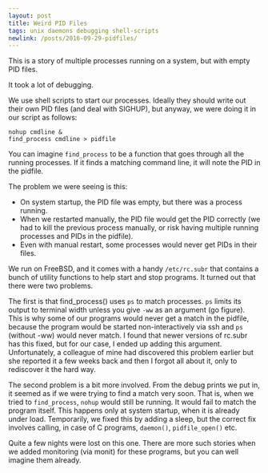 ```yaml
---
layout: post
title: Weird PID Files
tags: unix daemons debugging shell-scripts
newlink: /posts/2016-09-29-pidfiles/
---
```


This is a story of multiple processes running on a system, but with
empty PID files.

It took a lot of debugging.

<!--more-->

We use shell scripts to start our processes.  Ideally they should
write out their own PID files (and deal with SIGHUP), but anyway, we
were doing it in our script as follows:

```
nohup cmdline &
find_process cmdline > pidfile
```

You can imagine `find_process` to be a function that goes through all
the running processes.  If it finds a matching command line, it will
note the PID in the pidfile.

The problem we were seeing is this:

 * On system startup, the PID file was empty, but there was a process running.
 * When we restarted manually, the PID file would get the PID correctly (we had to kill the previous process manually, or risk having multiple running processes and PIDs in the pidfile).
 * Even with manual restart, some processes would never get PIDs in their files.

We run on FreeBSD, and it comes with a handy `/etc/rc.subr` that
contains a bunch of utility functions to help start and stop programs.
It turned out that there were two problems.

The first is that find_process() uses `ps` to match processes.  `ps`
limits its output to terminal width unless you give `-ww` as an
argument (go figure).  This is why some of our programs would never
get a match in the pidfile, because the program would be started
non-interactively via ssh and `ps` (without -ww) would never match.  I
found that newer versions of rc.subr has this fixed, but for our case,
I ended up adding this argument.  Unfortunately, a colleague of mine
had discovered this problem earlier but she reported it a few weeks
back and then I forgot all about it, only to rediscover it the hard
way.

The second problem is a bit more involved.  From the debug prints we
put in, it seemed as if we were trying to find a match very soon.
That is, when we tried to `find_process`, `nohup` would still be
running.  It would fail to match the program itself.  This happens
only at system startup, when it is already under load.  Temporarily,
we fixed this by adding a sleep, but the correct fix involves calling,
in case of C programs, `daemon()`, `pidfile_open()` etc.

Quite a few nights were lost on this one.  There are more such stories
when we added monitoring (via monit) for these programs, but you can
well imagine them already.
